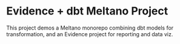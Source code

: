 # Evidence + dbt Meltano Project

This project demos a Meltano monorepo combining dbt models for transformation, and an Evidence project for reporting and data viz.

